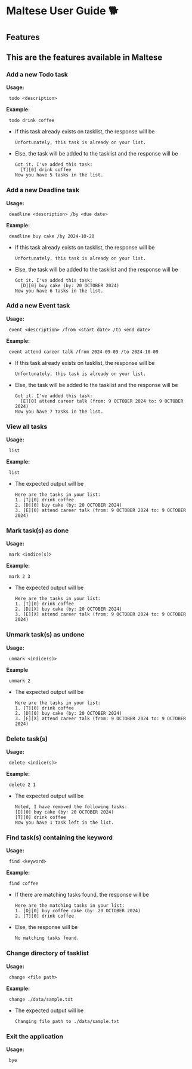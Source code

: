 # Maltese User Guide 🐕

## Features 
## This are the features available in Maltese
### Add a new Todo task 
**Usage:**
   ```
    todo <description>
   ```
**Example:**
   ```
    todo drink coffee
   ```
  - If this task already exists on tasklist, the response will be
    ```
    Unfortunately, this task is already on your list.
    ```
  - Else, the task will be added to the tasklist and the response will be
    ```
    Got it. I've added this task:
      [T][0] drink coffee
    Now you have 5 tasks in the list.
    ```
### Add a new Deadline task 
**Usage:**
   ```
    deadline <description> /by <due date>
   ```
**Example:**
   ```
    deadline buy cake /by 2024-10-20
   ```
  - If this task already exists on tasklist, the response will be
    ```
    Unfortunately, this task is already on your list.
    ```
  - Else, the task will be added to the tasklist and the response will be
    ```
    Got it. I've added this task:
      [D][0] buy cake (by: 20 OCTOBER 2024)
    Now you have 6 tasks in the list.
    ```
### Add a new Event task 
**Usage:**
   ```
    event <description> /from <start date> /to <end date>
   ```
**Example:**
   ```
    event attend career talk /from 2024-09-09 /to 2024-10-09
   ```
  - If this task already exists on tasklist, the response will be
    ```
    Unfortunately, this task is already on your list.
    ```
  - Else, the task will be added to the tasklist and the response will be
    ```
    Got it. I've added this task:
      [E][0] attend career talk (from: 9 OCTOBER 2024 to: 9 OCTOBER 2024)
    Now you have 7 tasks in the list.
    ```
### View all tasks 
**Usage:**
   ```
    list
   ```
**Example:**
   ```
    list
   ```
  - The expected output will be
    
    ```
    Here are the tasks in your list:
    1. [T][0] drink coffee
    2. [D][0] buy cake (by: 20 OCTOBER 2024)
    3. [E][0] attend career talk (from: 9 OCTOBER 2024 to: 9 OCTOBER 2024)
    ```

### Mark task(s) as done
**Usage:**
   ```
    mark <indice(s)>
   ```
**Example:**
   ```
    mark 2 3
   ```
  - The expected output will be
    ```
    Here are the tasks in your list:
    1. [T][0] drink coffee
    2. [D][X] buy cake (by: 20 OCTOBER 2024)
    3. [E][X] attend career talk (from: 9 OCTOBER 2024 to: 9 OCTOBER 2024)
    ```
### Unmark task(s) as undone
**Usage:**
   ```
    unmark <indice(s)>
   ```
**Example**
   ```
    unmark 2
   ```
  - The expected output will be
    ```
    Here are the tasks in your list:
    1. [T][0] drink coffee
    2. [D][0] buy cake (by: 20 OCTOBER 2024)
    3. [E][X] attend career talk (from: 9 OCTOBER 2024 to: 9 OCTOBER 2024)
    ```
### Delete task(s)
**Usage:**
   ```
    delete <indice(s)>
   ```
**Example:**
   ```
    delete 2 1
   ```
  - The expected output will be
    ```
    Noted, I have removed the following tasks:
    [D][0] buy cake (by: 20 OCTOBER 2024)
    [T][0] drink coffee
    Now you have 1 task left in the list.
    ```
### Find task(s) containing the keyword
**Usage:**
   ```
    find <keyword>
   ```
**Example:**
   ```
    find coffee
   ```
  - If there are matching tasks found, the response will be
    ```
    Here are the matching tasks in your list:
    1. [D][0] buy coffee cake (by: 20 OCTOBER 2024)
    2. [T][0] drink coffee
    ```
  - Else, the response will be
    ```
    No matching tasks found.
    ```
### Change directory of tasklist
**Usage:**
   ```
    change <file path>
   ```
**Example:**
   ```
    change ./data/sample.txt
   ```
  - The expected output will be
    ```
    Changing file path to ./data/sample.txt
    ```
### Exit the application
**Usage:**
   ```
    bye
   ```
